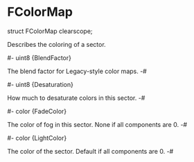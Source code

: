 # FColorMap

<!-- api-declaration -->
struct FColorMap clearscope;

<!-- api-definition -->
Describes the coloring of a sector.

<!-- api-members -->
#-
uint8 {BlendFactor}

The blend factor for Legacy-style color maps.
-#

#-
uint8 {Desaturation}

How much to desaturate colors in this sector.
-#

#-
color {FadeColor}

The color of fog in this sector. None if all components are 0.
-#

#-
color {LightColor}

The color of the sector. Default if all components are 0.
-#

